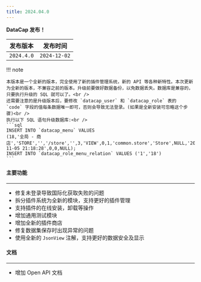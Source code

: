 ```yaml
---
title: 2024.04.0
---
```


**DataCap 发布！**

|    发布版本    |     发布时间     |
|:----------:|:------------:|
| `2024.4.0` | `2024-12-02` |

!!! note

    本版本是一个全新的版本，完全使用了新的插件管理系统，新的 API 等各种新特性。本次更新为全新的版本，不兼容之前的版本。升级前要做好数据备份，以免数据丢失。数据库是兼容的，只要执行升级的 SQL 就可以了。<br />
    还需要注意的是升级版本后，要修改 `datacap_user` 和 `datacap_role` 表的 `code` 字段的值每条数据唯一即可，否则会导致无法登录。(如果是全新安装可忽略这个步骤)<br />
    执行以下 SQL 语句升级数据库:<br />
    ```sql
    INSERT INTO `datacap_menu` VALUES
    (18,'全局 - 商店','STORE','','/store','',3,'VIEW',0,1,'common.store','Store',NULL,'2024-11-05 21:18:28',0,0,NULL);
    INSERT INTO `datacap_role_menu_relation` VALUES ('1','18')
    ```

#### 主要功能

---

- 修复未登录导致国际化获取失败的问题
- 拆分插件系统为全新的模块，支持更好的插件管理
- 支持插件的在线安装，卸载等操作
- 增加通用测试模块
- 增加全新的插件商店
- 修复数据集保存时出现异常的问题
- 使用全新的 `JsonView` 注解，支持更好的数据安全及显示

#### 文档

---

- 增加 Open API 文档
